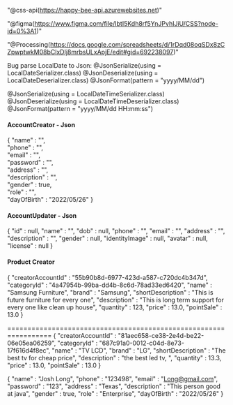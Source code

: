 
"@css-api(https://happy-bee-api.azurewebsites.net)"
<!-- ![GitHub branch checks state](https://img.shields.io/github/checks-status/css-saler-system/css-api-ver2/develop?color=green) -->
"@figma(https://www.figma.com/file/IbtI5Kdh8rf5YnJPvhIJiU/CSS?node-id=0%3A1)"


"@Processing(https://docs.google.com/spreadsheets/d/1rDqd08oqSDx8zCZpwptwkM08bClxDIj8mrbsULxApjE/edit#gid=692238097)"

Bug parse LocalDate to Json: 
@JsonSerialize(using = LocalDateSerializer.class)
@JsonDeserialize(using = LocalDateDeserializer.class) 
@JsonFormat(pattern = "yyyy/MM/dd")

@JsonSerialize(using = LocalDateTimeSerializer.class)
@JsonDeserialize(using = LocalDateTimeDeserializer.class)
@JsonFormat(pattern = "yyyy/MM/dd HH:mm:ss")

<h4>AccountCreator - Json</h4>
{
"name" : "",<br>
"phone" : "",<br>
"email" : "",<br>
"password" : "",<br>
"address" : "",<br>
"description" : "",<br>
"gender" : true,<br>
"role" : "",<br>
"dayOfBirth" : "2022/05/26"
}
<h4>AccountUpdater - Json</h4>
{
"id" : null,
"name" : "",
"dob" : null,
"phone" : "",
"email" : "",
"address" : "",
"description" : "",
"gender" : null,
"identityImage" : null,
"avatar" : null,
"license" : null
}

<h4>Product Creator</h4>
{
"creatorAccountId" : "55b90b8d-6977-423d-a587-c720dc4b347d",
"categoryId" : "4a47954b-99ba-dd4b-8c6d-78ad33ed6420",
"name" : "Samsung Furniture",
"brand" : "Samsung",
"shortDescription" : "This is future furniture for every one",
"description" : "This is long term support for every one like clean up house",
"quantity" : 123,
"price" : 13.0,
"pointSale" : 13.0
}

=================================================================
{
"creatorAccountId" : "81aec658-ce38-2e4d-be22-06e05ea06259",
"categoryId" : "687c91a0-0012-c04d-8e73-17f616d4f8ec",
"name" : "TV LCD",
"brand" : "LG",
"shortDescription" : "The best tv for cheap price",
"description" : "the best led tv, ",
"quantity" : 13.3,
"price" : 13.0,
"pointSale" : 13.0
}

{
"name" : "Josh Long",
"phone" : "123498",
"email" : "Long@gmail.com",
"password" : "123",
"address" : "Texas",
"description" : "This person good at java",
"gender" : true,
"role" : "Enterprise",
"dayOfBirth" : "2022/05/26"
}

